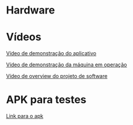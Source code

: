 # Hardware

# Vídeos 

[Vídeo de demonstração do aplicativo](https://drive.google.com/file/d/1M-EJVU-BCGFhqPh_nyVabr9BvUOcoKpT/view?usp=share_link)

[Vídeo de demonstração da máquina em operação](https://drive.google.com/file/d/17TClOBhHvw-t9l9_8N5wbMm3kX9mlkCF/view?usp=sharing)

[Vídeo de overview do projeto de software](https://drive.google.com/file/d/1gGUoy-tX1PAzKfh5s0PDnD2EgqR03Qno/view?usp=share_link)

# APK para testes

[Link para o apk](https://drive.google.com/file/d/124KyWvY2FkUMaeFuLWzil94rmArfijjO/view?usp=share_link)
